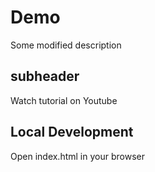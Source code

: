 # Demo
Some modified description
## subheader
Watch tutorial on Youtube
## Local Development
Open index.html in your browser